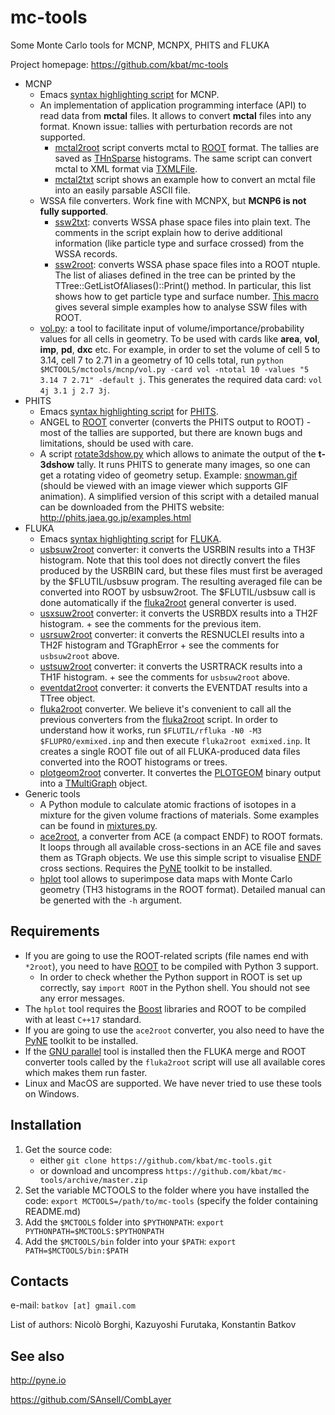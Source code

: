 # mc-tools
Some Monte Carlo tools for MCNP, MCNPX, PHITS and FLUKA

Project homepage: https://github.com/kbat/mc-tools

* MСNР
  * Emacs [syntax highlighting script](https://github.com/kbat/mc-tools/blob/master/mctools/mcnp/mcnpgen-mode.el) for MCNP.
  * An implementation of application programming interface (API) to
    read data from **mctal** files. It allows to convert **mctal**
    files into any format. Known issue: tallies with perturbation
    records are not supported.
    * [mctal2root](https://github.com/kbat/mc-tools/blob/master/mctools/mcnp/mctal2root.py)
      script converts mctal to [ROOT](http://root.cern) format. The
      tallies are saved as
      [THnSparse](https://root.cern.ch/doc/master/classTHnSparse.html)
      histograms. The same script can convert mctal to XML format via [TXMLFile](https://root.cern.ch/doc/master/classTXMLFile.html).
    * [mctal2txt](https://github.com/kbat/mc-tools/blob/master/mctools/mcnp/mctal2txt.py)
      script shows an example how to convert an mctal file into an easily parsable ASCII file.
  * WSSA file converters. Work fine with MCNPX, but **MCNP6 is not fully supported**.
    * [ssw2txt](https://github.com/kbat/mc-tools/blob/master/mctools/mcnp/ssw2txt.py):
	  converts WSSA phase space files into plain text. The comments in
	  the script explain how to derive additional information (like
	  particle type and surface crossed) from the WSSA records.
    * [ssw2root](https://github.com/kbat/mc-tools/blob/master/mctools/mcnp/ssw2root.py):
      converts WSSA phase space files into a ROOT ntuple.  The list of
      aliases defined in the tree can be printed by the
      TTree::GetListOfAliases()::Print() method. In particular, this
      list shows how to get particle type and surface number.  [This
      macro](https://github.com/kbat/mc-tools/blob/master/mctools/mcnp/examples/ssw2root/example.C)
      gives several simple examples how to analyse SSW files with
      ROOT.
  * [vol.py](https://github.com/kbat/mc-tools/blob/master/mctools/mcnp/vol.py):
    a tool to facilitate input of volume/importance/probability values
    for all cells in geometry. To be used with cards like **area**, **vol**, **imp**, **pd**, **dxc** etc.
	For example, in order to set the volume of cell 5 to 3.14, cell 7 to 2.71 in a geometry of 10 cells total, run
```python $MCTOOLS/mctools/mcnp/vol.py -card vol -ntotal 10 -values "5 3.14 7 2.71" -default j```.
    This generates the required data card: ```vol 4j 3.1 j 2.7 3j```.
* PHITS
  * Emacs [syntax highlighting script](https://github.com/kbat/mc-tools/blob/master/mctools/phits/phits-mode.el) for [PHITS](http://phits.jaea.go.jp/).
  * ANGEL to [ROOT](http://root.cern) converter (converts the PHITS
    output to ROOT) - most of the tallies are supported, but there are
    known bugs and limitations, should be used with care.
  * A script
    [rotate3dshow.py](https://github.com/kbat/mc-tools/blob/master/mctools/phits/rotate3dshow.py)
    which allows to animate the output of the **t-3dshow** tally. It
    runs PHITS to generate many images, so one can get a rotating
    video of geometry setup. Example:
    [snowman.gif](https://phits.jaea.go.jp/image/snowman.gif)
    (should be viewed with an image viewer which supports GIF
    animation).  A simplified version of this script with a detailed
    manual can be downloaded from the PHITS website:
    <http://phits.jaea.go.jp/examples.html>
* FLUKA
  * Emacs [syntax highlighting script](https://github.com/kbat/mc-tools/blob/master/mctools/fluka/fluka-mode.el) for [FLUKA](http://www.fluka.org).
  * [usbsuw2root](https://github.com/kbat/mc-tools/blob/master/mctools/fluka/usbsuw2root.py) converter: it converts the USRBIN results into a TH3F histogram. Note that this tool does not directly convert the files produced by the USRBIN card, but these files must first be averaged by the $FLUTIL/usbsuw program. The resulting averaged file can be converted into ROOT by usbsuw2root. The $FLUTIL/usbsuw call is done automatically if the [fluka2root](https://github.com/kbat/mc-tools/blob/master/mctools/fluka/fluka2root.py) general converter is used.
  * [usxsuw2root](https://github.com/kbat/mc-tools/blob/master/mctools/fluka/usxsuw2root.py) converter: it converts the USRBDX results into a TH2F histogram. + see the comments for the previous item.
  * [usrsuw2root](https://github.com/kbat/mc-tools/blob/master/mctools/fluka/usrsuw2root.py) converter: it converts the
RESNUCLEI results into a TH2F histogram and TGraphError + see the comments for ```usbsuw2root``` above.
  * [ustsuw2root](https://github.com/kbat/mc-tools/blob/master/mctools/fluka/ustsuw2root.py) converter: it converts the USRTRACK results into a TH1F histogram. + see the comments for ```usbsuw2root``` above.
  * [eventdat2root](https://github.com/kbat/mc-tools/blob/master/mctools/fluka/eventdat2root.py) converter: it converts the EVENTDAT results into a TTree object.
  * [fluka2root](https://github.com/kbat/mc-tools/blob/master/mctools/fluka/fluka2root.py) converter. We believe it's convenient to call all the previous converters from the [fluka2root](https://github.com/kbat/mc-tools/blob/master/mctools/fluka/fluka2root.py) script. In order to understand how it works, run ```$FLUTIL/rfluka -N0 -M3 $FLUPRO/exmixed.inp``` and then execute ```fluka2root exmixed.inp```. It creates a single ROOT file out of all FLUKA-produced data files converted into the ROOT histograms or trees.
  * [plotgeom2root](https://github.com/kbat/mc-tools/blob/master/mctools/fluka/plotgeom2root.py) converter. It convertes the [PLOTGEOM](http://www.fluka.org/fluka.php?id=man_onl&sub=63) binary output into a [TMultiGraph](https://root.cern/root/html606/classTMultiGraph.html) object.
* Generic tools
  * A Python module to calculate atomic fractions of isotopes in a
    mixture for the given volume fractions of materials. Some examples
    can be found in
    [mixtures.py](https://github.com/kbat/mc-tools/blob/master/mctools/common/mixtures.py).
   * [ace2root](https://github.com/kbat/mc-tools/blob/master/mctools/common/ace2root.py), a converter from ACE (a compact ENDF) to ROOT formats. It loops through all available cross-sections in an ACE file and saves them as TGraph objects. We use this simple script to visualise [ENDF](http://www.nndc.bnl.gov/exfor/endf00.jsp) cross sections. Requires the [PyNE](http://pyne.io) toolkit to be installed.
   * [hplot](https://github.com/kbat/mc-tools/tree/master/mctools/common/hplot)
     tool allows to superimpose data maps with Monte Carlo geometry (TH3 histograms in the ROOT format).
     Detailed manual can be generted with the ```-h``` argument.

## Requirements ##
* If you are going to use the ROOT-related scripts (file names end with ```*2root```), you need to have [ROOT](http://root.cern) to be compiled with Python 3 support.
  * In order to check whether the Python
    support in ROOT is set up correctly, say
    ```import ROOT```
    in the Python shell. You should not see any error messages.
* The ```hplot``` tool requires the [Boost](https://www.boost.org) libraries and ROOT to be compiled with at least ```C++17``` standard.
* If you are going to use the ```ace2root``` converter, you also need to have the [PyNE](http://pyne.io) toolkit to be installed.
* If the [GNU parallel](https://www.gnu.org/software/parallel) tool is
  installed then the FLUKA merge and ROOT converter tools called by
  the ```fluka2root``` script will use all available cores which makes
  them run faster.
* Linux and MacOS are supported. We have never tried to use these
  tools on Windows.

## Installation ##

1. Get the source code:
    - either
```git clone https://github.com/kbat/mc-tools.git```
    - or download and uncompress ```https://github.com/kbat/mc-tools/archive/master.zip```
2. Set the variable MCTOOLS to the folder where you have installed the
   code:
```export MCTOOLS=/path/to/mc-tools```
   (specify the folder containing README.md)
3. Add the ```$MCTOOLS``` folder into ```$PYTHONPATH```:
```export PYTHONPATH=$MCTOOLS:$PYTHONPATH```
4. Add the ```$MCTOOLS/bin``` folder into your ```$PATH```:
``` export PATH=$MCTOOLS/bin:$PATH ```

## Contacts ##
e-mail: `batkov [аt] gmail.com`

List of authors: Nicolò Borghi, Kazuyoshi Furutaka, Konstantin Batkov

## See also ##
http://pyne.io

https://github.com/SAnsell/CombLayer
